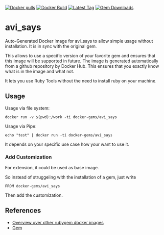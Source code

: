 [![Docker pulls](https://img.shields.io/docker/pulls/rubygem/avi_says.svg)](https://hub.docker.com/r/rubygem/avi_says/)
[![Docker Build](https://img.shields.io/docker/automated/rubygem/avi_says.svg)](https://hub.docker.com/r/rubygem/avi_says/)
[![Latest Tag](https://img.shields.io/github/tag/docker-rubygem/avi_says.svg)](https://hub.docker.com/r/rubygem/avi_says/)
[![Gem Downloads](https://img.shields.io/gem/dt/avi_says.svg)](https://rubygems.org/gems/avi_says/)
# avi_says

Auto-Generated Docker image for avi_says to allow simple usage without installation.
It is in sync with the original gem.

This allows to use a specific version of your favorite gem and ensures that this image will be supported in future.
The image is generated automatically from a github repository by Docker Hub.
This ensures that you exactly know what is in the image and what not.

It lets you use Ruby Tools without the need to install ruby on your machine.

## Usage

Usage via file system:

`docker run -v $(pwd):/work -ti docker-gems/avi_says`

Usage via Pipe:

`echo "test" | docker run -ti docker-gems/avi_says`

It depends on your specific use case how your want to use it.

### Add Customization

For extension, it could be used as base image.

So instead of struggeling with the installation of a gem, just write

`FROM docker-gems/avi_says`

Then add the customization.

## References

 - [Overview over other rubygem docker images](https://github.com/thinkbot/docker-rubygem)
 - [Gem](https://rubygems.org/gems/avi_says/)
